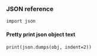 ### JSON reference

    import json

#### Pretty print json object text

    print(json.dumps(obj, indent=2))
